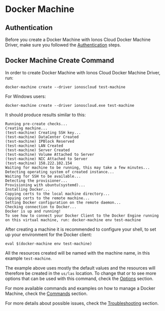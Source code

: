 # Docker Machine

## Authentication

Before you create a Docker Machine with Ionos Cloud Docker Machine Driver, make sure you followed the [Authentication](../usage/authentication.md) steps.

## Docker Machine Create Command

In order to create Docker Machine with Ionos Cloud Docker Machine Driver, run:

```text
docker-machine create --driver ionoscloud test-machine
```

For Windows users:

```text
docker-machine create --driver ionoscloud.exe test-machine
```

It should produce results similar to this:

```text
Running pre-create checks...
Creating machine...
(test-machine) Creating SSH key...
(test-machine) DataCenter Created
(test-machine) IPBlock Reserved
(test-machine) LAN Created
(test-machine) Server Created
(test-machine) Volume Attached to Server
(test-machine) NIC Attached to Server
(test-machine) 158.222.102.154
Waiting for machine to be running, this may take a few minutes...
Detecting operating system of created instance...
Waiting for SSH to be available...
Detecting the provisioner...
Provisioning with ubuntu(systemd)...
Installing Docker...
Copying certs to the local machine directory...
Copying certs to the remote machine...
Setting Docker configuration on the remote daemon...
Checking connection to Docker...
Docker is up and running!
To see how to connect your Docker Client to the Docker Engine running on this virtual machine, run: docker-machine env test-machine
```

After creating a machine it is recommended to configure your shell, to set up your environment for the Docker client:

```text
eval $(docker-machine env test-machine)
```

All the resources created will be named with the machine name, in this example `test-machine`.

The example above uses mostly the default values and the resources will therefore be created in the `us/las` location. To change that or to see more options that can be used with this command, check the [Options](../usage/options.md) section.

For more available commands and examples on how to manage a Docker Machine, check the [Commands](../usage/commands.md) section.

For more details about possible issues, check the [Troubleshooting](troubleshooting.md) section.

